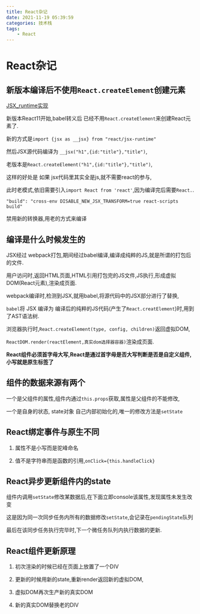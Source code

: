 ```yaml
---
title: React杂记
date: 2021-11-19 05:39:59
categories: 技术栈
tags: 
    - React
---
```


# React杂记

## 新版本编译后不使用`React.createElement`创建元素

[JSX_runtime实现](http://www.zhufengpeixun.com/strong/html/123.jsx-runtime.html)

新版本React11开始,babel转义后 已经不用`React.createElement`来创建React元素了.

新的方式是`import {jsx as __jsx} from "react/jsx-runtime"`

然后JSX源代码编译为 `__jsx("h1",{id:"title"},"title")`,

老版本是`React.createElement("h1",{id:"title"},"title")`,

这样的好处是 如果 jsx代码里其实全是js,就不需要react的参与,

此时老模式,依旧需要引入`import React from 'react'`,因为编译完后需要`React.`.

`"build": "cross-env DISABLE_NEW_JSX_TRANSFORM=true react-scripts build"` 

禁用新的转换器,用老的方式来编译

## 编译是什么时候发生的

JSX经过 webpack打包,期间经过babel编译,编译成纯粹的JS,就是所谓的打包后的文件.

用户访问时,返回HTML页面,HTML引用打包完的JS文件,JS执行,形成虚拟DOM(React元素),渲染成页面.


webpack编译时,检测到JSX,就用babel,将源代码中的JSX部分进行了替换,

`babel`将 JSX 编译为 编译后的纯粹的JS代码(产生了`React.creatElement`)时,用到了AST语法树.

浏览器执行时,`React.createElement(type, config, children)`返回虚拟DOM,

`ReactDOM.render(reactElement,真实dom选择器容器)`渲染成页面.


__React组件必须首字母大写,React是通过首字母是否大写判断是否是自定义组件,小写就是原生标签了__


## 组件的数据来源有两个

一个是父组件的属性,组件内通过`this.props`获取,属性是父组件的不能修改,

一个是自身的状态, state对象 自己内部初始化的,唯一的修改方法是`setState`

## React绑定事件与原生不同

1. 属性不是小写而是驼峰命名

2. 值不是字符串而是函数的引用,`onClick={this.handleClick}`

## React异步更新组件内的state

组件内调用`setState`修改某数据后,在下面立即console该属性,发现属性未发生改变

这是因为同一次同步任务内所有的数据修改`setState`,会记录在`pendingState`队列

最后在该同步任务执行完毕时,下一个微任务队列内执行数据的更新.

## React组件更新原理

1. 初次渲染的时候已经在页面上放置了一个DIV

2. 更新的时候用新的state,重新render返回新的虚拟DOM,

3. 虚拟DOM再次生产新的真实DOM

4. 新的真实DOM替换老的DIV